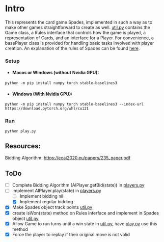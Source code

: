 # Intro
This represents the card game Spades, implemented in such a way as to make other games straightforward to create as well. [util.py](/util.py) contains the Game class, a Rules interface that controls how the game is played, a representation of Cards, and an interface for a Player. For convenience, a basePlayer class is provided for handling basic tasks involved with player creation. An explanation of the rules of Spades can be found [here](https://www.thesprucecrafts.com/spades-complete-card-game-rules-412490).

### Setup
* #### Macos or Windows (without Nvidia GPU):
```
python -m pip install numpy torch stable-baselines3
```
* #### Windows (With Nvidia GPU):
```
python -m pip install numpy torch stable-baselines3 --index-url https://download.pytorch.org/whl/cu121
```

### Run
```
python play.py
```

## Resources: 
Bidding Algorithm: https://ecai2020.eu/papers/235_paper.pdf

## ToDo
- [ ] Complete Bidding Algorithm (AIPlayer.getBid(state)) in [players.py](/players.py)
- [ ] Implement AIPlayer.play(state) in [players.py](/players.py)
  - [ ] Implement bidding nil
  - [x] Implement regular bidding
- [x] Make Spades object track points [util.py](/util.py)
- [x] create isWon(state) method on Rules interface and implement in Spades object [util.py](/util.py)
- [x] Allow Game to run turns until a win state in [util.py](/util.py), have [play.py](/play.py) use this method
- [x] Force the player to replay if their original move is not valid